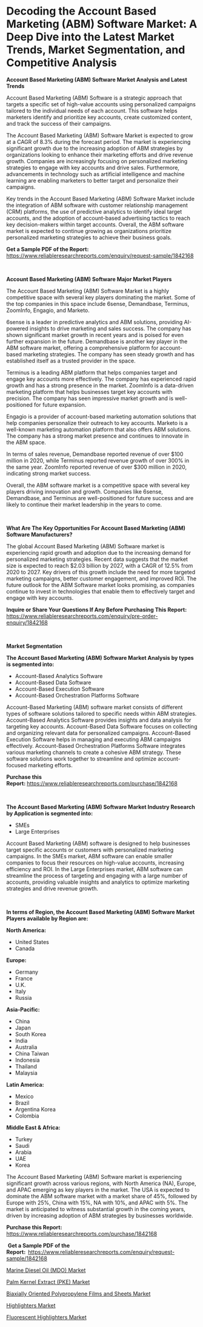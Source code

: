 <p><h1>Decoding the Account Based Marketing (ABM) Software Market: A Deep Dive into the Latest Market Trends, Market Segmentation, and Competitive Analysis</h1></p><p><strong>Account Based Marketing (ABM) Software Market Analysis and Latest Trends</strong></p>
<p><p>Account Based Marketing (ABM) Software is a strategic approach that targets a specific set of high-value accounts using personalized campaigns tailored to the individual needs of each account. This software helps marketers identify and prioritize key accounts, create customized content, and track the success of their campaigns.</p><p>The Account Based Marketing (ABM) Software Market is expected to grow at a CAGR of 8.3% during the forecast period. The market is experiencing significant growth due to the increasing adoption of ABM strategies by organizations looking to enhance their marketing efforts and drive revenue growth. Companies are increasingly focusing on personalized marketing strategies to engage with key accounts and drive sales. Furthermore, advancements in technology such as artificial intelligence and machine learning are enabling marketers to better target and personalize their campaigns.</p><p>Key trends in the Account Based Marketing (ABM) Software Market include the integration of ABM software with customer relationship management (CRM) platforms, the use of predictive analytics to identify ideal target accounts, and the adoption of account-based advertising tactics to reach key decision-makers within target accounts. Overall, the ABM software market is expected to continue growing as organizations prioritize personalized marketing strategies to achieve their business goals.</p></p>
<p><strong>Get a Sample PDF of the Report:&nbsp;</strong> <a href="https://www.reliableresearchreports.com/enquiry/request-sample/1842168">https://www.reliableresearchreports.com/enquiry/request-sample/1842168</a></p>
<p>&nbsp;</p>
<p><strong>Account Based Marketing (ABM) Software Major Market Players</strong></p>
<p><p>The Account Based Marketing (ABM) Software Market is a highly competitive space with several key players dominating the market. Some of the top companies in this space include 6sense, Demandbase, Terminus, ZoomInfo, Engagio, and Marketo.</p><p>6sense is a leader in predictive analytics and ABM solutions, providing AI-powered insights to drive marketing and sales success. The company has shown significant market growth in recent years and is poised for even further expansion in the future. Demandbase is another key player in the ABM software market, offering a comprehensive platform for account-based marketing strategies. The company has seen steady growth and has established itself as a trusted provider in the space.</p><p>Terminus is a leading ABM platform that helps companies target and engage key accounts more effectively. The company has experienced rapid growth and has a strong presence in the market. ZoomInfo is a data-driven marketing platform that helps businesses target key accounts with precision. The company has seen impressive market growth and is well-positioned for future expansion.</p><p>Engagio is a provider of account-based marketing automation solutions that help companies personalize their outreach to key accounts. Marketo is a well-known marketing automation platform that also offers ABM solutions. The company has a strong market presence and continues to innovate in the ABM space.</p><p>In terms of sales revenue, Demandbase reported revenue of over $100 million in 2020, while Terminus reported revenue growth of over 300% in the same year. ZoomInfo reported revenue of over $300 million in 2020, indicating strong market success.</p><p>Overall, the ABM software market is a competitive space with several key players driving innovation and growth. Companies like 6sense, Demandbase, and Terminus are well-positioned for future success and are likely to continue their market leadership in the years to come.</p></p>
<p>&nbsp;</p>
<p><strong>What Are The Key Opportunities For Account Based Marketing (ABM) Software Manufacturers?</strong></p>
<p><p>The global Account Based Marketing (ABM) Software market is experiencing rapid growth and adoption due to the increasing demand for personalized marketing strategies. Recent data suggests that the market size is expected to reach $2.03 billion by 2027, with a CAGR of 12.5% from 2020 to 2027. Key drivers of this growth include the need for more targeted marketing campaigns, better customer engagement, and improved ROI. The future outlook for the ABM Software market looks promising, as companies continue to invest in technologies that enable them to effectively target and engage with key accounts.</p></p>
<p><strong>Inquire or Share Your Questions If Any Before Purchasing This Report:</strong> <a href="https://www.reliableresearchreports.com/enquiry/pre-order-enquiry/1842168">https://www.reliableresearchreports.com/enquiry/pre-order-enquiry/1842168</a></p>
<p>&nbsp;</p>
<p><strong>Market Segmentation</strong></p>
<p><strong>The Account Based Marketing (ABM) Software Market Analysis by types is segmented into:</strong></p>
<p><ul><li>Account-Based Analytics Software</li><li>Account-Based Data Software</li><li>Account-Based Execution Software</li><li>Account-Based Orchestration Platforms Software</li></ul></p>
<p><p>Account-Based Marketing (ABM) software market consists of different types of software solutions tailored to specific needs within ABM strategies. Account-Based Analytics Software provides insights and data analysis for targeting key accounts. Account-Based Data Software focuses on collecting and organizing relevant data for personalized campaigns. Account-Based Execution Software helps in managing and executing ABM campaigns effectively. Account-Based Orchestration Platforms Software integrates various marketing channels to create a cohesive ABM strategy. These software solutions work together to streamline and optimize account-focused marketing efforts.</p></p>
<p><strong>Purchase this Report:&nbsp;</strong><a href="https://www.reliableresearchreports.com/purchase/1842168">https://www.reliableresearchreports.com/purchase/1842168</a></p>
<p>&nbsp;</p>
<p><strong>The Account Based Marketing (ABM) Software Market Industry Research by Application is segmented into:</strong></p>
<p><ul><li>SMEs</li><li>Large Enterprises</li></ul></p>
<p><p>Account Based Marketing (ABM) software is designed to help businesses target specific accounts or customers with personalized marketing campaigns. In the SMEs market, ABM software can enable smaller companies to focus their resources on high-value accounts, increasing efficiency and ROI. In the Large Enterprises market, ABM software can streamline the process of targeting and engaging with a large number of accounts, providing valuable insights and analytics to optimize marketing strategies and drive revenue growth.</p></p>
<p>&nbsp;</p>
<p><strong>In terms of Region, the Account Based Marketing (ABM) Software Market Players available by Region are:</strong></p>
<p>
    <p> <strong> North America: </strong>
        <ul>
            <li>United States</li>
            <li>Canada</li>
        </ul>
        </p> 
    <p> <strong> Europe: </strong>
        <ul>
            <li>Germany</li>
            <li>France</li>
            <li>U.K.</li>
            <li>Italy</li>
            <li>Russia</li>
        </ul>
        </p> 
    <p> <strong> Asia-Pacific: </strong>
        <ul>
            <li>China</li>
            <li>Japan</li>
            <li>South Korea</li>
            <li>India</li>
            <li>Australia</li>
            <li>China Taiwan</li>
            <li>Indonesia</li>
            <li>Thailand</li>
            <li>Malaysia</li>
        </ul>
        </p> 
    <p> <strong> Latin America: </strong>
        <ul>
            <li>Mexico</li>
            <li>Brazil</li>
            <li>Argentina Korea</li>
            <li>Colombia</li>
        </ul>
        </p> 
    <p> <strong> Middle East & Africa: </strong>
        <ul>
            <li>Turkey</li>
            <li>Saudi</li>
            <li>Arabia</li>
            <li>UAE</li>
            <li>Korea</li>
        </ul>
    </p>
    </p>
<p><p>The Account Based Marketing (ABM) Software market is experiencing significant growth across various regions, with North America (NA), Europe, and APAC emerging as key players in the market. The USA is expected to dominate the ABM software market with a market share of 45%, followed by Europe with 25%, China with 15%, NA with 10%, and APAC with 5%. The market is anticipated to witness substantial growth in the coming years, driven by increasing adoption of ABM strategies by businesses worldwide.</p></p>
<p><strong>Purchase this Report: </strong><a href="https://www.reliableresearchreports.com/purchase/1842168">https://www.reliableresearchreports.com/purchase/1842168</a></p>
<p>&nbsp;<strong>Get a Sample PDF of the Report:&nbsp;&nbsp;</strong><a href="https://www.reliableresearchreports.com/enquiry/request-sample/1842168">https://www.reliableresearchreports.com/enquiry/request-sample/1842168</a></p>
<p><strong></strong></p>
<p><p><a href="https://medium.com/@suepiper766/marine-diesel-oil-mdo-market-report-reveals-the-latest-trends-and-growth-opportunities-of-this-634713c216cd">Marine Diesel Oil (MDO) Market</a></p><p><a href="https://medium.com/@suepiper766/analyzing-palm-kernel-extract-pke-market-global-industry-perspective-and-forecast-2024-to-2031-cdf3c2fe2c8e">Palm Kernel Extract (PKE) Market</a></p><p><a href="https://medium.com/@suepiper766/biaxially-oriented-polypropylene-films-and-sheets-market-size-cagr-trends-2024-2030-3d37bbc2665d">Biaxially Oriented Polypropylene Films and Sheets Market</a></p><p><a href="https://issuu.com/reportprime-2/docs/highlighters-market-size-2030.pptx">Highlighters Market</a></p><p><a href="https://issuu.com/reportprime-2/docs/fluorescent-highlighters-market-size-2030.pptx">Fluorescent Highlighters Market</a></p></p>